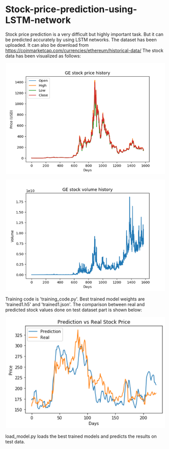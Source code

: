 # Stock-price-prediction-using-LSTM-network
Stock price prediction is a very difficult but highly important task. But it can be predicted accurately by using LSTM networks. The dataset has been uploaded. It can also be download from https://coinmarketcap.com/currencies/ethereum/historical-data/
The stock data has been visualized as follows:
<p align="center">
  <img width="500" height="350" src="https://github.com/hafizas101/Stock-price-prediction-using-LSTM-network/blob/master/images/data.png">
</p>
<p align="center">
  <img width="500" height="350" src="https://github.com/hafizas101/Stock-price-prediction-using-LSTM-network/blob/master/images/data2.png">
</p>
Training code is 'training_code.py'. Best trained model weights are 'trained1.h5' and 'trained1.json'. The comparison between real and predicted stock values done on test dataset part is shown below:
<p align="center">
  <img width="500" height="350" src="https://github.com/hafizas101/Stock-price-prediction-using-LSTM-network/blob/master/images/1.png">
</p>
load_model.py loads the best trained models and predicts the results on test data.
